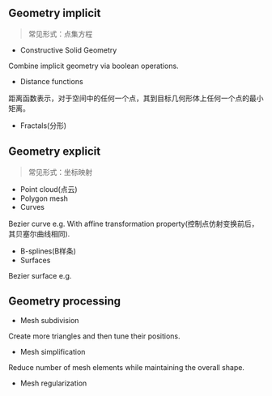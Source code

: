 
## Geometry implicit
> 常见形式：点集方程

- Constructive Solid Geometry

Combine implicit geometry via boolean operations.

- Distance functions

距离函数表示，对于空间中的任何一个点，其到目标几何形体上任何一个点的最小矩离。

- Fractals(分形)


## Geometry explicit
> 常见形式：坐标映射

- Point cloud(点云)
- Polygon mesh
- Curves

Bezier curve e.g.
With affine transformation property(控制点仿射变换前后，其贝塞尔曲线相同).

- B-splines(B样条)
- Surfaces

Bezier surface e.g.


## Geometry processing

- Mesh subdivision

Create more triangles and then tune their positions.

- Mesh simplification

Reduce number of mesh elements while maintaining the overall shape.

- Mesh regularization

